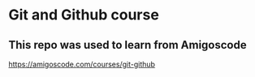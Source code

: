 # Git and Github course 

## This repo was used to learn from Amigoscode

https://amigoscode.com/courses/git-github


